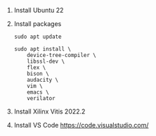 1. Install Ubuntu 22

1. Install packages
    ```
    sudo apt update

    sudo apt install \
        device-tree-compiler \
        libssl-dev \
        flex \
        bison \
        audacity \
        vim \
        emacs \
        verilator 
    ```

1. Install Xilinx Vitis 2022.2

1. Install VS Code <https://code.visualstudio.com/>



